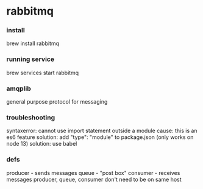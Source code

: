 # rabbitmq

### install

brew install rabbitmq

### running service 

brew services start rabbitmq

### amqplib

general purpose protocol for messaging 

### troubleshooting

syntaxerror: cannot use import statement outside a module
cause: this is an es6 feature
solution: add "type": "module" to package.json (only works on node 13)
solution: use babel

### defs

producer - sends messages
queue - "post box"
consumer - receives messages
 producer, queue, consumer don't need to be on same host

